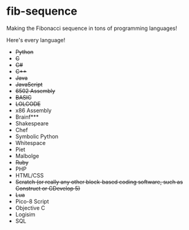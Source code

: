 # fib-sequence
Making the Fibonacci sequence in tons of programming languages!

Here's every language!

- ~~Python~~
- ~~C~~
- ~~C#~~
- ~~C++~~
- ~~Java~~
- ~~JavaScript~~
- ~~6502 Assembly~~
- ~~BASIC~~
- ~~LOLCODE~~
- x86 Assembly
- Brainf***
- Shakespeare
- Chef
- Symbolic Python
- Whitespace
- Piet
- Malbolge
- ~~Ruby~~
- PHP
- HTML/CSS
- ~~Scratch (or really any other block-based coding software, such as Construct or GDevelop 5)~~
- ~~Lua~~
- Pico-8 Script
- Objective C
- Logisim
- SQL
